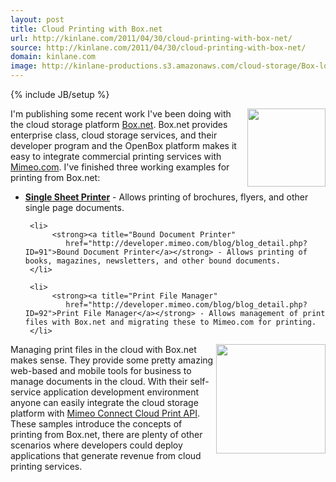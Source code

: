 ```yaml
---
layout: post
title: Cloud Printing with Box.net
url: http://kinlane.com/2011/04/30/cloud-printing-with-box-net/
source: http://kinlane.com/2011/04/30/cloud-printing-with-box-net/
domain: kinlane.com
image: http://kinlane-productions.s3.amazonaws.com/cloud-storage/Box-logo-new.jpg
---
```

{% include JB/setup %}<p>
     <a href="http://www.box.net"><img class="c1"
          src="http://kinlane-productions.s3.amazonaws.com/cloud-storage/Box-logo-new.jpg"
          alt=""
          width="125"
          align="right" /></a> I'm publishing some recent work I've been doing with the cloud storage platform <a title="Box.net"
        href="http://www.box.net">Box.net</a>. Box.net provides enterprise class, cloud storage services, and their developer program and the OpenBox platform makes it easy to integrate commercial printing services with <a title="Mimeo.com"
        href="http://www.mimeo.com">Mimeo.com</a>. I've finished three working examples for printing from Box.net:
</p>

<ul class="mainlist">
     <li>
          <strong><a title="Single Sheet Cloud Printer"
             href="http://developer.mimeo.com/blog/blog_detail.php?ID=90">Single Sheet Printer</a></strong> - Allows printing of brochures, flyers, and other single page documents.
     </li>

     <li>
          <strong><a title="Bound Document Printer"
             href="http://developer.mimeo.com/blog/blog_detail.php?ID=91">Bound Document Printer</a></strong> - Allows printing of books, magazines, newsletters, and other bound documents.
     </li>

     <li>
          <strong><a title="Print File Manager"
             href="http://developer.mimeo.com/blog/blog_detail.php?ID=92">Print File Manager</a></strong> - Allows management of print files with Box.net and migrating these to Mimeo.com for printing.
     </li>
</ul>

<p>
     <a href="http://www.mimeo.com"><img class="c1"
          src="http://kinlane-productions.s3.amazonaws.com/mimeo-logo.jpg"
          alt=""
          width="175"
          align="right" /></a> Managing print files in the cloud with Box.net makes sense. They provide some pretty amazing web-based and mobile tools for business to manage documents in the cloud. With their self-service application development environment anyone can easily integrate the cloud storage platform with <a title="Mimeo Connect Cloud Print API"
        href="http://developer.mimeo.com">Mimeo Connect Cloud Print API</a>. These samples introduce the concepts of printing from Box.net, there are plenty of other scenarios where developers could deploy applications that generate revenue from cloud printing services.
</p>